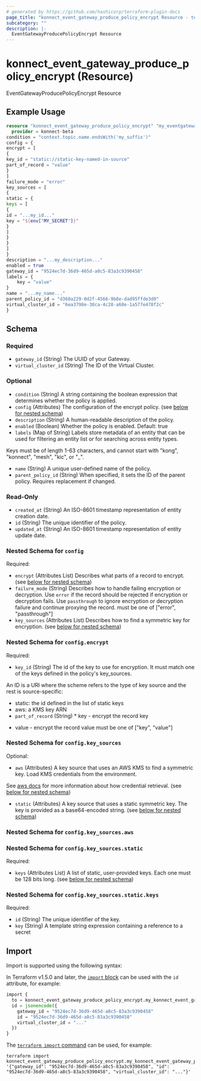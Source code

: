 ```yaml
---
# generated by https://github.com/hashicorp/terraform-plugin-docs
page_title: "konnect_event_gateway_produce_policy_encrypt Resource - terraform-provider-konnect-beta"
subcategory: ""
description: |-
  EventGatewayProducePolicyEncrypt Resource
---
```


# konnect_event_gateway_produce_policy_encrypt (Resource)

EventGatewayProducePolicyEncrypt Resource

## Example Usage

```terraform
resource "konnect_event_gateway_produce_policy_encrypt" "my_eventgatewayproducepolicyencrypt" {
  provider = konnect-beta
condition = "context.topic.name.endsWith('my_suffix')"
config = {
encrypt = [
{
key_id = "static://static-key-named-in-source"
part_of_record = "value"
}
]
failure_mode = "error"
key_sources = [
{
static = {
keys = [
{
id = "...my_id..."
key = "${env['MY_SECRET']}"
}
]
}
}
]
}
description = "...my_description..."
enabled = true
gateway_id = "9524ec7d-36d9-465d-a8c5-83a3c9390458"
labels = {
    key = "value"
}
name = "...my_name..."
parent_policy_id = "d360a229-0d2f-4566-9b8e-dad95ffde3d0"
virtual_cluster_id = "6ea3798e-38ca-4c28-a68e-1a577e478f2c"
}
```

<!-- schema generated by tfplugindocs -->
## Schema

### Required

- `gateway_id` (String) The UUID of your Gateway.
- `virtual_cluster_id` (String) The ID of the Virtual Cluster.

### Optional

- `condition` (String) A string containing the boolean expression that determines whether the policy is applied.
- `config` (Attributes) The configuration of the encrypt policy. (see [below for nested schema](#nestedatt--config))
- `description` (String) A human-readable description of the policy.
- `enabled` (Boolean) Whether the policy is enabled. Default: true
- `labels` (Map of String) Labels store metadata of an entity that can be used for filtering an entity list or for searching across entity types. 

Keys must be of length 1-63 characters, and cannot start with "kong", "konnect", "mesh", "kic", or "_".
- `name` (String) A unique user-defined name of the policy.
- `parent_policy_id` (String) When specified, it sets the ID of the parent policy. Requires replacement if changed.

### Read-Only

- `created_at` (String) An ISO-8601 timestamp representation of entity creation date.
- `id` (String) The unique identifier of the policy.
- `updated_at` (String) An ISO-8601 timestamp representation of entity update date.

<a id="nestedatt--config"></a>
### Nested Schema for `config`

Required:

- `encrypt` (Attributes List) Describes what parts of a record to encrypt. (see [below for nested schema](#nestedatt--config--encrypt))
- `failure_mode` (String) Describes how to handle failing encryption or decryption.
Use `error` if the record should be rejected if encryption or decryption fails.
Use `passthrough` to ignore encryption or decryption failure and continue proxying the record.
must be one of ["error", "passthrough"]
- `key_sources` (Attributes List) Describes how to find a symmetric key for encryption. (see [below for nested schema](#nestedatt--config--key_sources))

<a id="nestedatt--config--encrypt"></a>
### Nested Schema for `config.encrypt`

Required:

- `key_id` (String) The id of the key to use for encryption. It must match one of the keys defined in the policy's key_sources.

An ID is a URI where the scheme refers to the type of key source and the rest is source-specific:
- static: the id defined in the list of static keys
- aws: a KMS key ARN
- `part_of_record` (String) * key - encrypt the record key
* value - encrypt the record value
must be one of ["key", "value"]


<a id="nestedatt--config--key_sources"></a>
### Nested Schema for `config.key_sources`

Optional:

- `aws` (Attributes) A key source that uses an AWS KMS to find a symmetric key. Load KMS credentials from the environment.

See [aws docs](https://docs.aws.amazon.com/sdk-for-rust/latest/dg/credproviders.html#credproviders-default-credentials-provider-chain)
for more information about how credential retrieval. (see [below for nested schema](#nestedatt--config--key_sources--aws))
- `static` (Attributes) A key source that uses a static symmetric key. The key is provided as a base64-encoded string. (see [below for nested schema](#nestedatt--config--key_sources--static))

<a id="nestedatt--config--key_sources--aws"></a>
### Nested Schema for `config.key_sources.aws`


<a id="nestedatt--config--key_sources--static"></a>
### Nested Schema for `config.key_sources.static`

Required:

- `keys` (Attributes List) A list of static, user-provided keys. Each one must be 128 bits long. (see [below for nested schema](#nestedatt--config--key_sources--static--keys))

<a id="nestedatt--config--key_sources--static--keys"></a>
### Nested Schema for `config.key_sources.static.keys`

Required:

- `id` (String) The unique identifier of the key.
- `key` (String) A template string expression containing a reference to a secret

## Import

Import is supported using the following syntax:

In Terraform v1.5.0 and later, the [`import` block](https://developer.hashicorp.com/terraform/language/import) can be used with the `id` attribute, for example:

```terraform
import {
  to = konnect_event_gateway_produce_policy_encrypt.my_konnect_event_gateway_produce_policy_encrypt
  id = jsonencode({
    gateway_id = "9524ec7d-36d9-465d-a8c5-83a3c9390458"
    id = "9524ec7d-36d9-465d-a8c5-83a3c9390458"
    virtual_cluster_id = "..."
  })
}
```

The [`terraform import` command](https://developer.hashicorp.com/terraform/cli/commands/import) can be used, for example:

```shell
terraform import konnect_event_gateway_produce_policy_encrypt.my_konnect_event_gateway_produce_policy_encrypt '{"gateway_id": "9524ec7d-36d9-465d-a8c5-83a3c9390458", "id": "9524ec7d-36d9-465d-a8c5-83a3c9390458", "virtual_cluster_id": "..."}'
```
